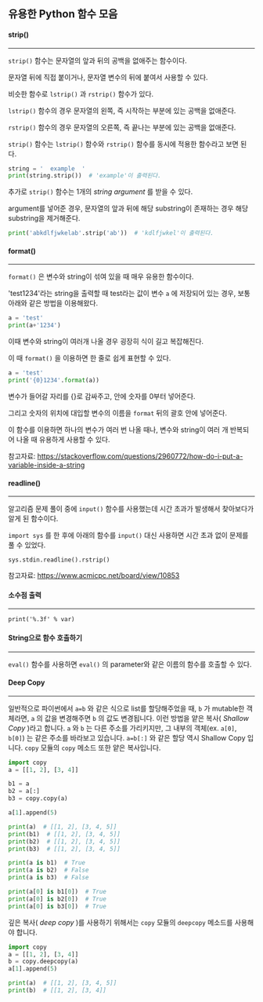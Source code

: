 ## 유용한 Python 함수 모음

#### strip()

---

`strip()` 함수는 문자열의 앞과 뒤의 공백을 없애주는 함수이다.

문자열 뒤에 직접 붙이거나, 문자열 변수의 뒤에 붙여서 사용할 수 있다.

비슷한 함수로 `lstrip()` 과 `rstrip()` 함수가 있다.

`lstrip()` 함수의 경우 문자열의 왼쪽, 즉 시작하는 부분에 있는 공백을 없애준다.

`rstrip()`  함수의 경우 문자열의 오른쪽, 즉 끝나는 부분에 있는 공백을 없애준다.

`strip()` 함수는 `lstrip()` 함수와 `rstrip()` 함수를 동시에 적용한 함수라고 보면 된다.

```python
string = '  example  '
print(string.strip())  # 'example'이 출력된다.
```

 추가로 `strip()` 함수는 1개의 *string argument* 를 받을 수 있다.

argument를 넣어준 경우, 문자열의 앞과 뒤에 해당 substring이 존재하는 경우 해당 substring을 제거해준다.

```python
print('abkdlfjwkelab'.strip('ab'))  # 'kdlfjwkel'이 출력된다.
```



#### format()

---

`format()` 은 변수와 string이 섞여 있을 때 매우 유용한 함수이다.

'test1234'라는 string을 출력할 때 test라는 값이 변수 `a` 에 저장되어 있는 경우, 보통 아래와 같은 방법을 이용해왔다.

```python
a = 'test'
print(a+'1234')
```

이때 변수와 string이 여러개 나올 경우 굉장히 식이 길고 복잡해진다.

이 때 `format()`  을 이용하면 한 줄로 쉽게 표현할 수 있다.

```python
a = 'test'
print('{0}1234'.format(a))
```

변수가 들어갈 자리를 {}로 감싸주고, 안에 숫자를 0부터 넣어준다.

그리고 숫자의 위치에 대입할 변수의 이름을 `format` 뒤의 괄호 안에 넣어준다.

이 함수를 이용하면 하나의 변수가 여러 번 나올 때나, 변수와 string이 여러 개 반복되어 나올 때 유용하게 사용할 수 있다.



참고자료: https://stackoverflow.com/questions/2960772/how-do-i-put-a-variable-inside-a-string



#### readline()

------

알고리즘 문제 풀이 중에 `input()` 함수를 사용했는데 시간 초과가 발생해서 찾아보다가 알게 된 함수이다.

`import sys` 를 한 후에 아래의 함수를 `input()` 대신 사용하면 시간 초과 없이 문제를 풀 수 있었다.

```
sys.stdin.readline().rstrip()
```



참고자료: https://www.acmicpc.net/board/view/10853



#### 소수점 출력

---

```
print('%.3f' % var)
```



#### String으로 함수 호출하기

---

`eval()` 함수를 사용하면 `eval()` 의 parameter와 같은 이름의 함수를 호출할 수 있다.



#### Deep Copy

---

 일반적으로 파이썬에서 `a=b` 와 같은 식으로 list를 할당해주었을 때, `b` 가 mutable한 객체라면, `a` 의 값을 변경해주면 `b` 의 값도 변경됩니다. 이런 방법을 얕은 복사( *Shallow Copy* )라고 합니다. `a` 와 `b` 는 다른 주소를 가리키지만, 그 내부의 객체(ex. `a[0]`, `b[0]`) 는 같은 주소를 바라보고 있습니다. `a=b[:]` 와 같은 할당 역시 Shallow Copy 입니다. `copy` 모듈의 `copy` 메소드 또한 얕은 복사입니다.

```python
import copy
a = [[1, 2], [3, 4]]

b1 = a
b2 = a[:]
b3 = copy.copy(a)

a[1].append(5)

print(a)  # [[1, 2], [3, 4, 5]]
print(b1)  # [[1, 2], [3, 4, 5]]
print(b2)  # [[1, 2], [3, 4, 5]]
print(b3)  # [[1, 2], [3, 4, 5]]

print(a is b1)  # True
print(a is b2)  # False
print(a is b3)  # False

print(a[0] is b1[0])  # True
print(a[0] is b2[0])  # True
print(a[0] is b3[0])  # True
```



 깊은 복사( *deep copy* )를 사용하기 위해서는 `copy` 모듈의 `deepcopy` 메소드를 사용해야 합니다.

```python
import copy
a = [[1, 2], [3, 4]]
b = copy.deepcopy(a)
a[1].append(5)

print(a)  # [[1, 2], [3, 4, 5]]
print(b)  # [[1, 2], [3, 4]]
```




